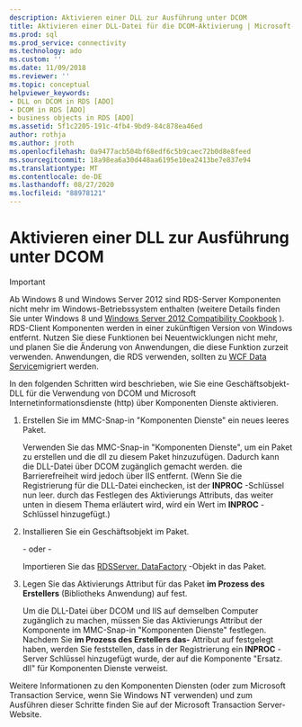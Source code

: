 ```yaml
---
description: Aktivieren einer DLL zur Ausführung unter DCOM
title: Aktivieren einer DLL-Datei für die DCOM-Aktivierung | Microsoft-Dokumentation
ms.prod: sql
ms.prod_service: connectivity
ms.technology: ado
ms.custom: ''
ms.date: 11/09/2018
ms.reviewer: ''
ms.topic: conceptual
helpviewer_keywords:
- DLL on DCOM in RDS [ADO]
- DCOM in RDS [ADO]
- business objects in RDS [ADO]
ms.assetid: 5f1c2205-191c-4fb4-9bd9-84c878ea46ed
author: rothja
ms.author: jroth
ms.openlocfilehash: 0a9477acb504bf68edf6c5b9caec72b0d8e8feed
ms.sourcegitcommit: 18a98ea6a30d448aa6195e10ea2413be7e837e94
ms.translationtype: MT
ms.contentlocale: de-DE
ms.lasthandoff: 08/27/2020
ms.locfileid: "88978121"
---
```

# <a name="enabling-a-dll-to-run-on-dcom"></a>Aktivieren einer DLL zur Ausführung unter DCOM
> [!IMPORTANT]
>  Ab Windows 8 und Windows Server 2012 sind RDS-Server Komponenten nicht mehr im Windows-Betriebssystem enthalten (weitere Details finden Sie unter Windows 8 und [Windows Server 2012 Compatibility Cookbook](https://www.microsoft.com/download/details.aspx?id=27416) ). RDS-Client Komponenten werden in einer zukünftigen Version von Windows entfernt. Nutzen Sie diese Funktionen bei Neuentwicklungen nicht mehr, und planen Sie die Änderung von Anwendungen, die diese Funktion zurzeit verwenden. Anwendungen, die RDS verwenden, sollten zu [WCF Data Service](https://go.microsoft.com/fwlink/?LinkId=199565)migriert werden.  
  
 In den folgenden Schritten wird beschrieben, wie Sie eine Geschäftsobjekt-DLL für die Verwendung von DCOM und Microsoft Internetinformationsdienste (http) über Komponenten Dienste aktivieren.  
  
1.  Erstellen Sie im MMC-Snap-in "Komponenten Dienste" ein neues leeres Paket.  
  
     Verwenden Sie das MMC-Snap-in "Komponenten Dienste", um ein Paket zu erstellen und die dll zu diesem Paket hinzuzufügen. Dadurch kann die DLL-Datei über DCOM zugänglich gemacht werden. die Barrierefreiheit wird jedoch über IIS entfernt. (Wenn Sie die Registrierung für die DLL-Datei einchecken, ist der **INPROC** -Schlüssel nun leer. durch das Festlegen des Aktivierungs Attributs, das weiter unten in diesem Thema erläutert wird, wird ein Wert im **INPROC** -Schlüssel hinzugefügt.)  
  
2.  Installieren Sie ein Geschäftsobjekt im Paket.  
  
     - oder -  
  
     Importieren Sie das [RDSServer. DataFactory](../../reference/rds-api/datafactory-object-rdsserver.md) -Objekt in das Paket.  
  
3.  Legen Sie das Aktivierungs Attribut für das Paket **im Prozess des Erstellers** (Bibliotheks Anwendung) auf fest.  
  
     Um die DLL-Datei über DCOM und IIS auf demselben Computer zugänglich zu machen, müssen Sie das Aktivierungs Attribut der Komponente im MMC-Snap-in "Komponenten Dienste" festlegen. Nachdem Sie **im Prozess des Erstellers das-** Attribut auf festgelegt haben, werden Sie feststellen, dass in der Registrierung ein **INPROC** -Server Schlüssel hinzugefügt wurde, der auf die Komponente "Ersatz. dll" für Komponenten Dienste verweist.  
  
 Weitere Informationen zu den Komponenten Diensten (oder zum Microsoft Transaction Service, wenn Sie Windows NT verwenden) und zum Ausführen dieser Schritte finden Sie auf der Microsoft Transaction Server-Website.